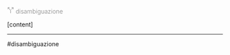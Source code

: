 <svg xmlns="http://www.w3.org/2000/svg" width="16" height="16" viewBox="0 0 24 24" fill="none" stroke="gray" stroke-width="1.5" stroke-linecap="round" stroke-linejoin="round" class="lucide lucide-split"><path d="M16 3h5v5"/><path d="M8 3H3v5"/><path d="M12 22v-8.3a4 4 0 0 0-1.172-2.872L3 3"/><path d="m15 9 6-6"/></svg> <span style="color:gray; font-weight:300;">disambiguazione</span>

[content]

***
#disambiguazione 